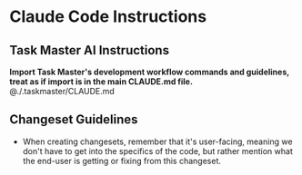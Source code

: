 # Claude Code Instructions

## Task Master AI Instructions
**Import Task Master's development workflow commands and guidelines, treat as if import is in the main CLAUDE.md file.**
@./.taskmaster/CLAUDE.md

## Changeset Guidelines

- When creating changesets, remember that it's user-facing, meaning we don't have to get into the specifics of the code, but rather mention what the end-user is getting or fixing from this changeset.